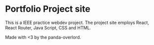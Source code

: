 **Portfolio Project site**
============================

This is a IEEE practice webdev project.
The project site employs React, React Router, Java Script, CSS and HTML.

Made with <3 by the panda-overlord.
